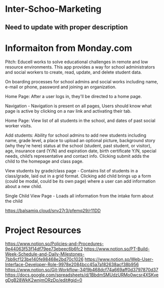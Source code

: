 # Inter-Schoo-Marketing
## Need to update with proper description ##

# Informaiton from Monday.com #
Pitch: Educell works to solve educational challenges in remote and low resource environments. This app provides a way for school administrators and social workers to create, read, update, and delete student data.

 On boarding processes for school admins and social works including name, e-mail or phone, password and joining an organization.
 
 Home Page: After a user logs in, they'll be directed to a home page.
 
 Navigation - Navigation is present on all pages, Users should know what page is active by clicking on a nav link and activating their tab.
 
 Home Page: View list of all students in the school, and dates of past social worker visits.
 
 Add students: Ability for school admins to add new students including name, grade level, a place to upload an optional picture, background story (why they're here) status at the school (student, past student, or visitor), age, insurance card (Y/N) and expiration date, birth certificate Y/N, special needs, child’s representative and contact info. Clicking submit adds the child to the homepage and class page.
 
 View students by grade/class page - Contains list of students in a class/grade, laid out in a grid format. Clicking add child brings up a form (could be modal, could be its own page) where a user can add information about a new child.
 
 Single Child View Page - Loads all information from the intake form about the child
 
 https://balsamiq.cloud/snv27r3/pfemq29/r11DD
 
# Project Resources #
https://www.notion.so/Policies-and-Procedures-9e44063f53f14df79ee73ebeec6b6fc2
https://www.notion.so/PT-Build-Week-Schedule-and-Daily-Milestones-7bb9cf123be140fe98468e2bd70c1026
https://www.notion.so/Web-User-Interface-Developer-Role-9978e2084bcc45a7a182638acf38b956
https://www.notion.so/Git-Workflow-34f9b468dcf74a669aff0d3797870d37
https://docs.google.com/spreadsheets/d/1BbdmSMUdzURMo0wcsr4XSKvegDgB28WkK2wnjmORzDo/edit#gid=0
